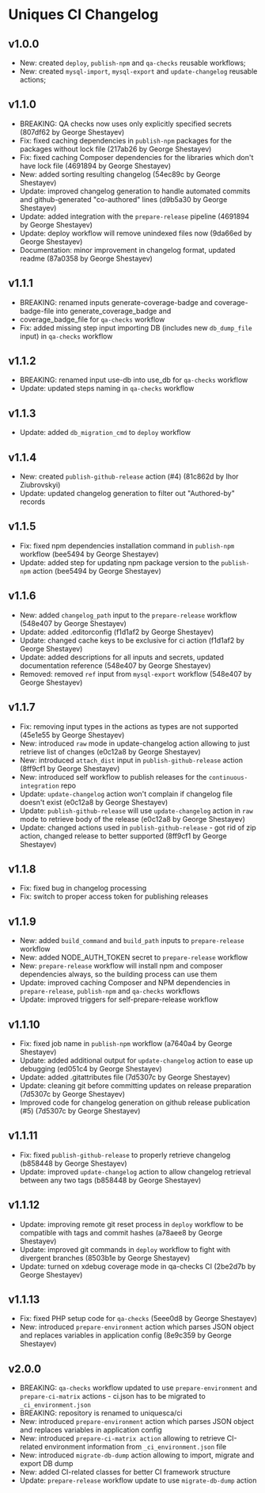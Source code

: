 # Uniques CI Changelog

## v1.0.0

* New: created `deploy`, `publish-npm` and `qa-checks` reusable workflows;
* New: created `mysql-import`, `mysql-export` and `update-changelog` reusable actions;

## v1.1.0

* BREAKING: QA checks now uses only explicitly specified secrets (807df62 by George Shestayev)
* Fix: fixed caching dependencies in `publish-npm` packages for the packages without lock file (217ab26 by George Shestayev)
* Fix: fixed caching Composer dependencies for the libraries which don't have lock file (4691894 by George Shestayev)
* New: added sorting resulting changelog (54ec89c by George Shestayev)
* Update: improved changelog generation to handle automated commits and github-generated "co-authored" lines (d9b5a30 by George Shestayev)
* Update: added integration with the `prepare-release` pipeline (4691894 by George Shestayev)
* Update: deploy workflow will remove unindexed files now (9da66ed by George Shestayev)
* Documentation: minor improvement in changelog format, updated readme (87a0358 by George Shestayev)

## v1.1.1

* BREAKING: renamed inputs generate-coverage-badge and coverage-badge-file into generate_coverage_badge and 
* coverage_badge_file for `qa-checks` workflow
* Fix: added missing step input importing DB (includes new `db_dump_file` input) in `qa-checks` workflow

## v1.1.2

* BREAKING: renamed input use-db into use_db for `qa-checks` workflow
* Update: updated steps naming in `qa-checks` workflow

## v1.1.3

* Update: added `db_migration_cmd` to `deploy` workflow

## v1.1.4

* New: created `publish-github-release` action (#4) (81c862d by Ihor Ziubrovskyi)
* Update: updated changelog generation to filter out "Authored-by" records

## v1.1.5

* Fix: fixed npm dependencies installation command in `publish-npm` workflow (bee5494 by George Shestayev)
* Update: added step for updating npm package version to the `publish-npm` action (bee5494 by George Shestayev)

## v1.1.6

* New: added `changelog_path` input to the `prepare-release` workflow (548e407 by George Shestayev)
* Update: added .editorconfig (f1d1af2 by George Shestayev)
* Update: changed cache keys to be exclusive for ci action (f1d1af2 by George Shestayev)
* Update: added descriptions for all inputs and secrets, updated documentation reference (548e407 by George Shestayev)
* Removed: removed `ref` input from `mysql-export` workflow (548e407 by George Shestayev)

## v1.1.7

* Fix: removing input types in the actions as types are not supported (45e1e55 by George Shestayev)
* New: introduced `raw` mode in update-changelog action allowing to just retrieve list of changes (e0c12a8 by George Shestayev)
* New: introduced `attach_dist` input in `publish-github-release` action (8ff9cf1 by George Shestayev)
* New: introduced self workflow to publish releases for the `continuous-integration` repo
* Update: `update-changelog` action won't complain if changelog file doesn't exist (e0c12a8 by George Shestayev)
* Update: `publish-github-release` will use `update-changelog` action in `raw` mode to retrieve body of the release (e0c12a8 by George Shestayev)
* Update: changed actions used in `publish-github-release` - got rid of zip action, changed release to better supported (8ff9cf1 by George Shestayev)

## v1.1.8

* Fix: fixed bug in changelog processing
* Fix: switch to proper access token for publishing releases

## v1.1.9

* New: added `build_command` and `build_path` inputs to `prepare-release` workflow
* New: added NODE_AUTH_TOKEN secret to `prepare-release` workflow
* New: `prepare-release` workflow will install npm and composer dependencies always, so the building process can use them
* Update: improved caching Composer and NPM dependencies in `prepare-release`, `publish-npm` and `qa-checks` workflows
* Update: improved triggers for self-prepare-release workflow

## v1.1.10

* Fix: fixed job name in `publish-npm` workflow (a7640a4 by George Shestayev)
* Update: added additional output for `update-changelog` action to ease up debugging (ed051c4 by George Shestayev)
* Update: added .gitattributes file (7d5307c by George Shestayev)
* Update: cleaning git before committing updates on release preparation (7d5307c by George Shestayev)
* Improved code for changelog generation on github release publication (#5) (7d5307c by George Shestayev)

## v1.1.11

* Fix: fixed `publish-github-release` to properly retrieve changelog (b858448 by George Shestayev)
* Update: improved `update-changelog` action to allow changelog retrieval between any two tags (b858448 by George Shestayev)

## v1.1.12

* Update: improving remote git reset process in `deploy` workflow to be compatible with tags and commit hashes (a78aee8 by George Shestayev)
* Update: improved git commands in `deploy` workflow to fight with divergent branches (8503b1e by George Shestayev)
* Update: turned on xdebug coverage mode in qa-checks CI (2be2d7b by George Shestayev)

## v1.1.13

* Fix: fixed PHP setup code for `qa-checks` (5eee0d8 by George Shestayev)
* New: introduced `prepare-environment` action which parses JSON object and replaces variables in application config (8e9c359 by George Shestayev)

## v2.0.0

* BREAKING: `qa-checks` workflow updated to use `prepare-environment` and `prepare-ci-matrix` actions - ci.json has to be migrated to `_ci_environment.json`
* BREAKING: repository is renamed to uniquesca/ci
* New: introduced `prepare-environment` action which parses JSON object and replaces variables in application config
* New: introduced `prepare-ci-matrix action` allowing to retrieve CI-related environment information from `_ci_environment.json` file
* New: introduced `migrate-db-dump` action allowing to import, migrate and export DB dump
* New: added CI-related classes for better CI framework structure
* Update: `prepare-release` workflow update to use `migrate-db-dump` action